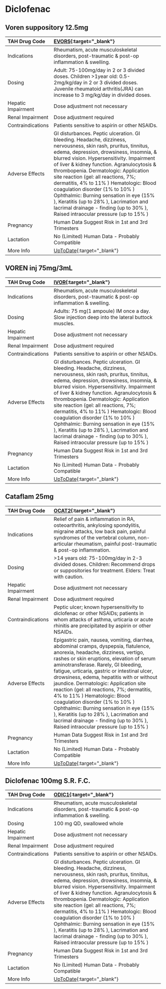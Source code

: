 # Diclofenac

## Voren suppository 12.5mg

| TAH Drug Code      | [EVORS](https://www.tahsda.org.tw/drugs/hissearch.php?drug_code=EVORS){:target="_blank"}                                                                                                                                                                                                                                                                                                                                                                                                                                                                                                    |
|:-------------------|:--------------------------------------------------------------------------------------------------------------------------------------------------------------------------------------------------------------------------------------------------------------------------------------------------------------------------------------------------------------------------------------------------------------------------------------------------------------------------------------------------------------------------------------------------------------------------------------------|
| Indications        | Rheumatism, acute musculoskeletal disorders, post-traumatic & post-op inflammation & swelling.                                                                                                                                                                                                                                                                                                                                                                                                                                                                                              |
| Dosing             | Adult: 75-100mg/day in 2 or 3 divided doses. Children >1year old: 0.5-2mg/kg/day in 2 or 3 divided doses. Juvenile rheumatoid arthritis(JRA) can increase to 3 mg/kg/day in divided doses.                                                                                                                                                                                                                                                                                                                                                                                                  |
| Hepatic Impairment | Dose adjustment not necessary                                                                                                                                                                                                                                                                                                                                                                                                                                                                                                                                                               |
| Renal Impairment   | Dose adjustment required                                                                                                                                                                                                                                                                                                                                                                                                                                                                                                                                                                    |
| Contraindications  | Patients sensitive to aspirin or other NSAIDs.                                                                                                                                                                                                                                                                                                                                                                                                                                                                                                                                              |
| Adverse Effects    | GI disturbances. Peptic ulceration. GI bleeding. Headache, dizziness, nervousness, skin rash, pruritus, tinnitus, edema, depression, drowsiness, insomnia, & blurred vision. Hypersensitivity. Impairment of liver & kidney function. Agranulocytosis & thrombopenia. Dermatologic: Application site reaction (gel: all reactions, 7%; dermatitis, 4% to 11% ) Hematologic: Blood coagulation disorder (1% to 10% ) Ophthalmic: Burning sensation in eye (15% ), Keratitis (up to 28% ), Lacrimation and lacrimal drainage - finding (up to 30% ), Raised intraocular pressure (up to 15% ) |
| Pregnancy          | Human Data Suggest Risk in 1st and 3rd Trimesters                                                                                                                                                                                                                                                                                                                                                                                                                                                                                                                                           |
| Lactation          | No (Limited) Human Data - Probably Compatible                                                                                                                                                                                                                                                                                                                                                                                                                                                                                                                                               |
| More Info          | [UpToDate](https://www.uptodate.com/contents/diclofenac-drug-information){:target="_blank"}                                                                                                                                                                                                                                                                                                                                                                                                                                                                                                 |

## VOREN inj 75mg/3mL

| TAH Drug Code      | [IVOR](https://www.tahsda.org.tw/drugs/hissearch.php?drug_code=IVOR){:target="_blank"}                                                                                                                                                                                                                                                                                                                                                                                                                                                                                                      |
|:-------------------|:--------------------------------------------------------------------------------------------------------------------------------------------------------------------------------------------------------------------------------------------------------------------------------------------------------------------------------------------------------------------------------------------------------------------------------------------------------------------------------------------------------------------------------------------------------------------------------------------|
| Indications        | Rheumatism, acute musculoskeletal disorders, post-traumatic & post-op inflammation & swelling.                                                                                                                                                                                                                                                                                                                                                                                                                                                                                              |
| Dosing             | Adults: 75 mg(1 ampoule) IM once a day. Slow injection deep into the lateral buttock muscles.                                                                                                                                                                                                                                                                                                                                                                                                                                                                                               |
| Hepatic Impairment | Dose adjustment not necessary                                                                                                                                                                                                                                                                                                                                                                                                                                                                                                                                                               |
| Renal Impairment   | Dose adjustment required                                                                                                                                                                                                                                                                                                                                                                                                                                                                                                                                                                    |
| Contraindications  | Patients sensitive to aspirin or other NSAIDs.                                                                                                                                                                                                                                                                                                                                                                                                                                                                                                                                              |
| Adverse Effects    | GI disturbances. Peptic ulceration. GI bleeding. Headache, dizziness, nervousness, skin rash, pruritus, tinnitus, edema, depression, drowsiness, insomnia, & blurred vision. Hypersensitivity. Impairment of liver & kidney function. Agranulocytosis & thrombopenia. Dermatologic: Application site reaction (gel: all reactions, 7%; dermatitis, 4% to 11% ) Hematologic: Blood coagulation disorder (1% to 10% ) Ophthalmic: Burning sensation in eye (15% ), Keratitis (up to 28% ), Lacrimation and lacrimal drainage - finding (up to 30% ), Raised intraocular pressure (up to 15% ) |
| Pregnancy          | Human Data Suggest Risk in 1st and 3rd Trimesters                                                                                                                                                                                                                                                                                                                                                                                                                                                                                                                                           |
| Lactation          | No (Limited) Human Data - Probably Compatible                                                                                                                                                                                                                                                                                                                                                                                                                                                                                                                                               |
| More Info          | [UpToDate](https://www.uptodate.com/contents/diclofenac-drug-information){:target="_blank"}                                                                                                                                                                                                                                                                                                                                                                                                                                                                                                 |

## Cataflam 25mg

| TAH Drug Code      | [OCAT2](https://www.tahsda.org.tw/drugs/hissearch.php?drug_code=OCAT2){:target="_blank"}                                                                                                                                                                                                                                                                                                                                                                                                                                                                                                                                                        |
|:-------------------|:------------------------------------------------------------------------------------------------------------------------------------------------------------------------------------------------------------------------------------------------------------------------------------------------------------------------------------------------------------------------------------------------------------------------------------------------------------------------------------------------------------------------------------------------------------------------------------------------------------------------------------------------|
| Indications        | Relief of pain & inflammation in RA, osteoarthritis, ankylosing spondylitis, migraine attacks, low back pain, painful syndromes of the vertebral column, non-articular rheumatism, painful post-traumatic & post-op inflammation.                                                                                                                                                                                                                                                                                                                                                                                                               |
| Dosing             | >14 years old: 75-100mg/day in 2-3 divided doses. Children: Recommend drops or suppositories for treatment. Elders: Treat with caution.                                                                                                                                                                                                                                                                                                                                                                                                                                                                                                         |
| Hepatic Impairment | Dose adjustment not necessary                                                                                                                                                                                                                                                                                                                                                                                                                                                                                                                                                                                                                   |
| Renal Impairment   | Dose adjustment required                                                                                                                                                                                                                                                                                                                                                                                                                                                                                                                                                                                                                        |
| Contraindications  | Peptic ulcer; known hypersensitivity to diclofenac or other NSAIDs; patients in whom attacks of asthma, urticaria or acute rhinitis are precipitated by aspirin or other NSAIDs.                                                                                                                                                                                                                                                                                                                                                                                                                                                                |
| Adverse Effects    | Epigastric pain, nausea, vomiting, diarrhea, abdominal cramps, dyspepsia, flatulence, anorexia, headache, dizziness, vertigo, rashes or skin eruptions, elevation of serum aminotransferase. Rarely, GI bleeding, fatigue, urticaria, gastric or intestinal ulcer, drowsiness, edema, hepatitis with or without jaundice. Dermatologic: Application site reaction (gel: all reactions, 7%; dermatitis, 4% to 11% ) Hematologic: Blood coagulation disorder (1% to 10% ) Ophthalmic: Burning sensation in eye (15% ), Keratitis (up to 28% ), Lacrimation and lacrimal drainage - finding (up to 30% ), Raised intraocular pressure (up to 15% ) |
| Pregnancy          | Human Data Suggest Risk in 1st and 3rd Trimesters                                                                                                                                                                                                                                                                                                                                                                                                                                                                                                                                                                                               |
| Lactation          | No (Limited) Human Data - Probably Compatible                                                                                                                                                                                                                                                                                                                                                                                                                                                                                                                                                                                                   |
| More Info          | [UpToDate](https://www.uptodate.com/contents/diclofenac-drug-information){:target="_blank"}                                                                                                                                                                                                                                                                                                                                                                                                                                                                                                                                                     |

## Diclofenac 100mg S.R. F.C.

| TAH Drug Code      | [ODIC1](https://www.tahsda.org.tw/drugs/hissearch.php?drug_code=ODIC1){:target="_blank"}                                                                                                                                                                                                                                                                                                                                                                                                                                                                                                    |
|:-------------------|:--------------------------------------------------------------------------------------------------------------------------------------------------------------------------------------------------------------------------------------------------------------------------------------------------------------------------------------------------------------------------------------------------------------------------------------------------------------------------------------------------------------------------------------------------------------------------------------------|
| Indications        | Rheumatism, acute musculoskeletal disorders, post-traumatic & post-op inflammation & swelling.                                                                                                                                                                                                                                                                                                                                                                                                                                                                                              |
| Dosing             | 100 mg QD, swallowed whole                                                                                                                                                                                                                                                                                                                                                                                                                                                                                                                                                                  |
| Hepatic Impairment | Dose adjustment not necessary                                                                                                                                                                                                                                                                                                                                                                                                                                                                                                                                                               |
| Renal Impairment   | Dose adjustment required                                                                                                                                                                                                                                                                                                                                                                                                                                                                                                                                                                    |
| Contraindications  | Patients sensitive to aspirin or other NSAIDs.                                                                                                                                                                                                                                                                                                                                                                                                                                                                                                                                              |
| Adverse Effects    | GI disturbances. Peptic ulceration. GI bleeding. Headache, dizziness, nervousness, skin rash, pruritus, tinnitus, edema, depression, drowsiness, insomnia, & blurred vision. Hypersensitivity. Impairment of liver & kidney function. Agranulocytosis & thrombopenia. Dermatologic: Application site reaction (gel: all reactions, 7%; dermatitis, 4% to 11% ) Hematologic: Blood coagulation disorder (1% to 10% ) Ophthalmic: Burning sensation in eye (15% ), Keratitis (up to 28% ), Lacrimation and lacrimal drainage - finding (up to 30% ), Raised intraocular pressure (up to 15% ) |
| Pregnancy          | Human Data Suggest Risk in 1st and 3rd Trimesters                                                                                                                                                                                                                                                                                                                                                                                                                                                                                                                                           |
| Lactation          | No (Limited) Human Data - Probably Compatible                                                                                                                                                                                                                                                                                                                                                                                                                                                                                                                                               |
| More Info          | [UpToDate](https://www.uptodate.com/contents/diclofenac-drug-information){:target="_blank"}                                                                                                                                                                                                                                                                                                                                                                                                                                                                                                 |


